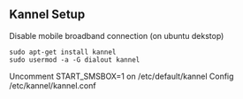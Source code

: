 ## Kannel Setup

Disable mobile broadband connection (on ubuntu dekstop)

```
sudo apt-get install kannel
sudo usermod -a -G dialout kannel
```

Uncomment START_SMSBOX=1 on /etc/default/kannel
Config /etc/kannel/kannel.conf
